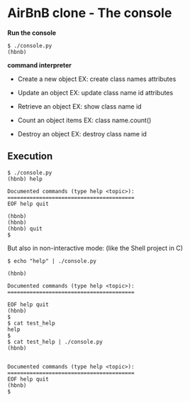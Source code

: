 # AirBnB clone - The console

**Run the console**
```
$ ./console.py
(hbnb) 
```

**command interpreter**

- Create a new object
    EX: create class names  attributes

- Update an object
    EX: update class name id  attributes

- Retrieve an object
    EX: show class name id 

- Count an object items
    EX: class name.count()

- Destroy an object
    EX: destroy class name id


## Execution
  
```
$ ./console.py
(hbnb) help

Documented commands (type help <topic>):
========================================
EOF help quit

(hbnb)
(hbnb)
(hbnb) quit
$
```

But also in non-interactive mode: (like the Shell project in C)

```
$ echo "help" | ./console.py

(hbnb)

Documented commands (type help <topic>):
========================================

EOF help quit
(hbnb)
$
$ cat test_help
help
$
$ cat test_help | ./console.py
(hbnb)

  
Documented commands (type help <topic>):
========================================
EOF help quit
(hbnb)
$

```
